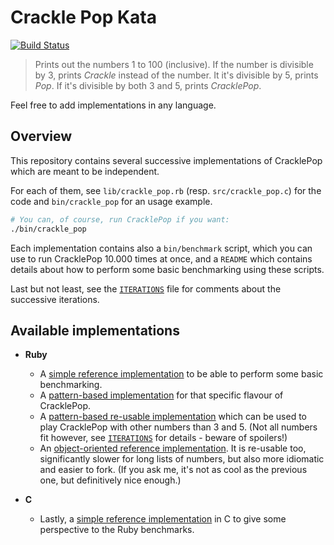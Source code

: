 Crackle Pop Kata
================

[![Build Status](https://travis-ci.org/gonzalo-bulnes/kata-crackle_pop.svg?branch=master)](https://travis-ci.org/gonzalo-bulnes/kata-crackle_pop)

> Prints out the numbers 1 to 100 (inclusive). If the number is divisible by 3, prints _Crackle_ instead of the number. It it's divisible by 5, prints _Pop_. If it's divisible by both 3 and 5, prints _CracklePop_.

Feel free to add implementations in any language.

Overview
--------

This repository contains several successive implementations of CracklePop which are meant to be independent.

For each of them, see `lib/crackle_pop.rb` (resp. `src/crackle_pop.c`) for the code and `bin/crackle_pop` for an usage example.

```bash
# You can, of course, run CracklePop if you want:
./bin/crackle_pop
```

Each implementation contains also a `bin/benchmark` script, which you can use to run CracklePop 10.000 times at once, and a `README` which contains details about how to perform some basic benchmarking using these scripts.

Last but not least, see the [`ITERATIONS`](ITERATIONS.md) file for comments about the successive iterations.

Available implementations
-------------------------

- **Ruby**
  - A [simple reference implementation](ruby/01_reference) to be able to perform some basic benchmarking.
  - A [pattern-based implementation](ruby/02_pattern) for that specific flavour of CracklePop.
  - A [pattern-based re-usable implementation](ruby/03_reusable_pattern) which can be used to play CracklePop with other numbers than 3 and 5. (Not all numbers fit however, see [`ITERATIONS`](ITERATIONS.md) for details - beware of spoilers!)
  - An [object-oriented reference implementation](ruby/04_slower_but_idiomatic). It is re-usable too, significantly slower for long lists of numbers, but also more idiomatic and easier to fork. (If you ask me, it's not as cool as the previous one, but definitively nice enough.)

- **C**
  - Lastly, a [simple reference implementation](c/01_reference) in C to give some perspective to the Ruby benchmarks.

